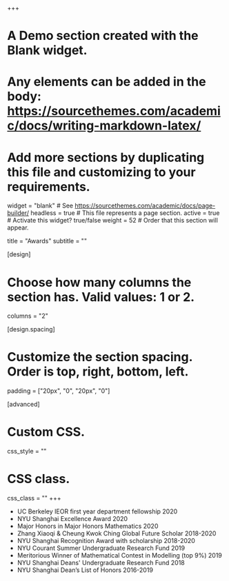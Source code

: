 +++
# A Demo section created with the Blank widget.
# Any elements can be added in the body: https://sourcethemes.com/academic/docs/writing-markdown-latex/
# Add more sections by duplicating this file and customizing to your requirements.

widget = "blank"  # See https://sourcethemes.com/academic/docs/page-builder/
headless = true  # This file represents a page section.
active = true  # Activate this widget? true/false
weight = 52  # Order that this section will appear.

title = "Awards"
subtitle = ""

[design]
  # Choose how many columns the section has. Valid values: 1 or 2.
  columns = "2"

[design.spacing]
  # Customize the section spacing. Order is top, right, bottom, left.
  padding = ["20px", "0", "20px", "0"]

[advanced]
 # Custom CSS. 
 css_style = ""
 
 # CSS class.
 css_class = ""
+++
- UC Berkeley IEOR first year department fellowship 2020
- NYU Shanghai Excellence Award 2020
- Major Honors in Major Honors Mathematics 2020
- Zhang Xiaoqi & Cheung Kwok Ching Global Future Scholar 2018-2020
- NYU Shanghai Recognition Award with scholarship 2018-2020
- NYU Courant Summer Undergraduate Research Fund 2019
- Meritorious Winner of Mathematical Contest in Modelling (top 9%) 2019
- NYU Shanghai Deans' Undergraduate Research Fund 2018
- NYU Shanghai Dean’s List of Honors 2016-2019


